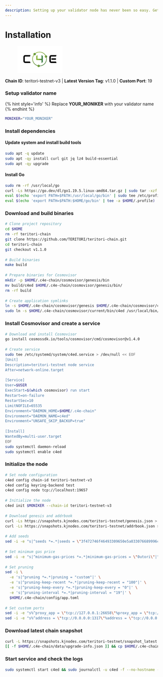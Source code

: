```yaml
---
description: Setting up your validator node has never been so easy. Get your validator running in minutes by following step by step instructions.
---
```


# Installation

<figure><img src="https://github.com/takeshi-val/Logo/raw/main/logo_C4E.png" width="150" alt=""><figcaption></figcaption></figure>

**Chain ID**: teritori-testnet-v3 | **Latest Version Tag**: v1.1.0 | **Custom Port**: 19

### Setup validator name

{% hint style='info' %}
Replace **YOUR_MONIKER** with your validator name
{% endhint %}

```bash
MONIKER="YOUR_MONIKER"
```

### Install dependencies

#### Update system and install build tools

```bash
sudo apt -q update
sudo apt -qy install curl git jq lz4 build-essential
sudo apt -qy upgrade
```

#### Install Go

```bash
sudo rm -rf /usr/local/go
curl -Ls https://go.dev/dl/go1.19.5.linux-amd64.tar.gz | sudo tar -xzf - -C /usr/local
eval $(echo 'export PATH=$PATH:/usr/local/go/bin' | sudo tee /etc/profile.d/golang.sh)
eval $(echo 'export PATH=$PATH:$HOME/go/bin' | tee -a $HOME/.profile)
```

### Download and build binaries

```bash
# Clone project repository
cd $HOME
rm -rf teritori-chain
git clone https://github.com/TERITORI/teritori-chain.git
cd teritori-chain
git checkout v1.1.0

# Build binaries
make build

# Prepare binaries for Cosmovisor
mkdir -p $HOME/.c4e-chain/cosmovisor/genesis/bin
mv build/c4ed $HOME/.c4e-chain/cosmovisor/genesis/bin/
rm -rf build

# Create application symlinks
ln -s $HOME/.c4e-chain/cosmovisor/genesis $HOME/.c4e-chain/cosmovisor/current
sudo ln -s $HOME/.c4e-chain/cosmovisor/current/bin/c4ed /usr/local/bin/c4ed
```

### Install Cosmovisor and create a service

```bash
# Download and install Cosmovisor
go install cosmossdk.io/tools/cosmovisor/cmd/cosmovisor@v1.4.0

# Create service
sudo tee /etc/systemd/system/c4ed.service > /dev/null << EOF
[Unit]
Description=teritori-testnet node service
After=network-online.target

[Service]
User=$USER
ExecStart=$(which cosmovisor) run start
Restart=on-failure
RestartSec=10
LimitNOFILE=65535
Environment="DAEMON_HOME=$HOME/.c4e-chain"
Environment="DAEMON_NAME=c4ed"
Environment="UNSAFE_SKIP_BACKUP=true"

[Install]
WantedBy=multi-user.target
EOF
sudo systemctl daemon-reload
sudo systemctl enable c4ed
```

### Initialize the node

```bash
# Set node configuration
c4ed config chain-id teritori-testnet-v3
c4ed config keyring-backend test
c4ed config node tcp://localhost:19657

# Initialize the node
c4ed init $MONIKER --chain-id teritori-testnet-v3

# Download genesis and addrbook
curl -Ls https://snapshots.kjnodes.com/teritori-testnet/genesis.json > $HOME/.c4e-chain/config/genesis.json
curl -Ls https://snapshots.kjnodes.com/teritori-testnet/addrbook.json > $HOME/.c4e-chain/config/addrbook.json

# Add seeds
sed -i -e "s|^seeds *=.*|seeds = \"3f472746f46493309650e5a033076689996c8881@teritori-testnet.rpc.kjnodes.com:19659\"|" $HOME/.c4e-chain/config/config.toml

# Set minimum gas price
sed -i -e "s|^minimum-gas-prices *=.*|minimum-gas-prices = \"0utori\"|" $HOME/.c4e-chain/config/app.toml

# Set pruning
sed -i \
  -e 's|^pruning *=.*|pruning = "custom"|' \
  -e 's|^pruning-keep-recent *=.*|pruning-keep-recent = "100"|' \
  -e 's|^pruning-keep-every *=.*|pruning-keep-every = "0"|' \
  -e 's|^pruning-interval *=.*|pruning-interval = "19"|' \
  $HOME/.c4e-chain/config/app.toml

# Set custom ports
sed -i -e "s%^proxy_app = \"tcp://127.0.0.1:26658\"%proxy_app = \"tcp://127.0.0.1:19658\"%; s%^laddr = \"tcp://127.0.0.1:26657\"%laddr = \"tcp://127.0.0.1:19657\"%; s%^pprof_laddr = \"localhost:6060\"%pprof_laddr = \"localhost:19060\"%; s%^laddr = \"tcp://0.0.0.0:26656\"%laddr = \"tcp://0.0.0.0:19656\"%; s%^prometheus_listen_addr = \":26660\"%prometheus_listen_addr = \":19660\"%" $HOME/.c4e-chain/config/config.toml
sed -i -e "s%^address = \"tcp://0.0.0.0:1317\"%address = \"tcp://0.0.0.0:19317\"%; s%^address = \":8080\"%address = \":19080\"%; s%^address = \"0.0.0.0:9090\"%address = \"0.0.0.0:19090\"%; s%^address = \"0.0.0.0:9091\"%address = \"0.0.0.0:19091\"%; s%^address = \"0.0.0.0:8545\"%address = \"0.0.0.0:19545\"%; s%^ws-address = \"0.0.0.0:8546\"%ws-address = \"0.0.0.0:19546\"%" $HOME/.c4e-chain/config/app.toml
```

### Download latest chain snapshot

```bash
curl -L https://snapshots.kjnodes.com/teritori-testnet/snapshot_latest.tar.lz4 | tar -Ilz4 -xf - -C $HOME/.c4e-chain
[[ -f $HOME/.c4e-chain/data/upgrade-info.json ]] && cp $HOME/.c4e-chain/data/upgrade-info.json $HOME/.c4e-chain/cosmovisor/genesis/upgrade-info.json
```

### Start service and check the logs

```bash
sudo systemctl start c4ed && sudo journalctl -u c4ed -f --no-hostname -o cat
```
